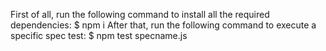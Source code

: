 First of all, run the following command to install all the required dependencies:
$ npm i
After that, run the following command to execute a specific spec test:
$ npm test specname.js
